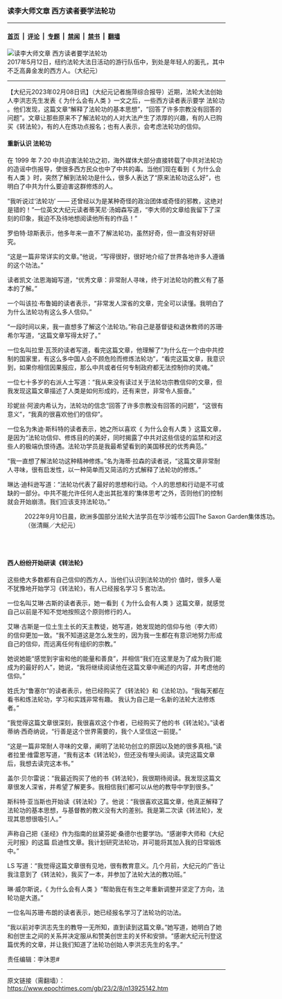### 读李大师文章 西方读者要学法轮功

---

#### [首页](../../../..?n13925142) &nbsp;|&nbsp; [评论](../../../../../epoch-comment?n13925142) &nbsp;|&nbsp; [专题](../../../../../epoch-special?n13925142) &nbsp;|&nbsp; [禁闻](../../../../../epoch-news?n13925142) &nbsp;|&nbsp; [禁书](../../../../../books?n13925142) &nbsp;|&nbsp; [翻墙](https://github.com/gfw-breaker/nogfw/blob/master/README.md?n13925142)


<div><img alt="读李大师文章 西方读者要学法轮功" class="attachment-djy_600_400 size-djy_600_400 wp-post-image" src="https://i.epochtimes.com/assets/uploads/2023/02/id13925640-2017-5-15-western-practitioners-story_04-600x400.jpeg"/>
<div class="caption">
 2017年5月12日，纽约法轮大法日活动的游行队伍中，到处是年轻人的面孔，其中不乏高鼻金发的西方人。（大纪元）
</div></div><hr/><div class="post_content" id="artbody" itemprop="articleBody">
 <!-- article content begin -->
 <p>
  【大纪元2023年02月08日讯】（大纪元记者施萍综合报导）近期，法轮大法创始人李洪志先生发表《
  <ok href="https://www.epochtimes.com/gb/23/1/21/n13912117.htm">
   为什么会有人类
  </ok>
  》一文之后，一些西方读者表示要学
  <ok href="https://www.epochtimes.com/gb/tag/%E6%B3%95%E8%BD%AE%E5%8A%9F.html">
   法轮功
  </ok>
  。他们发现，这篇文章“解释了法轮功的基本思想”，“回答了许多宗教没有回答的问题”。文章让那些原来不了解法轮功的人对大法产生了浓厚的兴趣，有的人已购买《转法轮》，有的人在炼功点报名；也有人表示，会考虑法轮功的信仰。
 </p>
 <h4 class="p1">
  重新认识
  <ok href="https://www.epochtimes.com/gb/tag/%E6%B3%95%E8%BD%AE%E5%8A%9F.html">
   法轮功
  </ok>
 </h4>
 <p class="p1">
  在
  <span class="s1">
   1999
  </span>
  年
  <span class="s1">
   7‧20
  </span>
  中共迫害法轮功之初，海外媒体大部分直接转载了中共对法轮功的造谣中伤报导，使很多西方民众也中了中共的毒。当他们现在看到《
  <ok href="https://www.epochtimes.com/gb/23/1/21/n13912117.htm">
   为什么会有人类
  </ok>
  》时，突然了解到法轮功是什么，很多人表达了“原来法轮功这么好”，也明白了中共为什么要迫害这群修炼的人。
 </p>
 <p class="p1">
  “我听说过‘法轮功’
  <span class="s1">
   ——
  </span>
  还曾经以为是某种奇怪的政治团体或奇怪的邪教，这绝对是错的！”一位英文大纪元读者蒂芙尼‧汤姆森写道，“李大师的文章给我留下了深刻的印象，我迫不及待地想阅读他所有的作品！”
 </p>
 <p class="p1">
  罗伯特‧琼斯表示，他多年来一直不了解法轮功，虽然好奇，但一直没有好好研究。
 </p>
 <p class="p1">
  “这是一篇非常详实的文章。”他说，“写得很好，很好地介绍了世界各地许多人遵循的这个功法。”
 </p>
 <p class="p1">
  读者凯文‧法恩海姆写道，“优秀文章：非常耐人寻味，终于对法轮功的教义有了基本的了解。”
 </p>
 <p class="p1">
  一个叫该拉‧布鲁姆的读者表示，“非常发人深省的文章，完全可以读懂。我明白了为什么法轮功有这么多人信仰。”
 </p>
 <p class="p1">
  “一段时间以来，我一直想多了解这个法轮功。”称自己是基督徒和退休教师的苏珊‧希尔写道，“这篇文章写得太好了。”
 </p>
 <p>
  一位名叫拉里‧瓦茨的读者写道，看完这篇文章，他理解了“为什么在一个由中共控制的国家里，有这么多中国人会不顾危险而修炼法轮功”，“看完这篇文章，我意识到，如果你相信因果报应，那么中共或者任何专制政府都无法控制你的灵魂。”
 </p>
 <p>
  一位七十多岁的右派人士写道：“我从来没有读过关于法轮功宗教信仰的文章，但我发现这篇文章描述了人类是如何形成的，还有来世，非常令人振奋。”
 </p>
 <p>
  珍妮丝‧阿波内希认为，法轮功的信念“回答了许多宗教没有回答的问题”，“这很有意义”，“我真的很喜欢他们的信仰”。
 </p>
 <p class="p1">
  一位名为朱迪‧斯科特的读者表示，她之所以喜欢《
  <ok href="https://www.epochtimes.com/gb/23/1/21/n13912117.htm">
   为什么会有人类
  </ok>
  》这篇文章，是因为“法轮功信仰、修炼目的的美好，同时揭露了中共对这些信徒的监禁和对这些人的极端仇恨待遇。法轮功学员是我最希望看到的美国移民的优秀典范。”
 </p>
 <p class="p1">
  “我一直想了解法轮功这种精神修炼。”名为海蒂‧拉森的读者说，“这篇文章非常耐人寻味，很有启发性，以一种简单而又简洁的方式解释了法轮功的修炼。”
 </p>
 <p class="p1">
  琳达‧迪科逊写道：“法轮功代表了最好的思想和行动。个人的思想和行动是不可或缺的一部分。中共不能允许任何人走出其批准的‘集体思考’之外，否则他们的控制就会开始崩溃。我们应该支持法轮功。”
 </p>
 <figure aria-describedby="caption-attachment-13925646" class="wp-caption aligncenter" id="attachment_13925646" style="width: 600px">
  <ok href="https://i.epochtimes.com/assets/uploads/2023/02/id13925646-6a-600x400.jpeg" target="_blank">
   <img alt="" class="size-large wp-image-13925646" src="https://i.epochtimes.com/assets/uploads/2023/02/id13925646-6a-600x400-600x400.jpeg"/>
  </ok>
  <br/><figcaption class="wp-caption-text" id="caption-attachment-13925646">
   2022年9月10日晨，欧洲多国部分法轮大法学员在华沙城市公园The Saxon Garden集体炼功。（张清䬙／大纪元）
  </figcaption><br/>
 </figure><br/>
 <h4 class="p1">
  西人纷纷开始研读《转法轮》
 </h4>
 <p class="p1">
  这些绝大多数都有自己信仰的西方人，当他们认识到法轮功的价
  <span class="s2">
   值时，很多人毫不犹豫地开始学习《转法轮》，有人已经报名学习
  </span>
  <span class="s1">
   5
  </span>
  套功法。
 </p>
 <p class="p1">
  一位名叫艾琳‧古斯的读者表示，她一看到《
  <ok href="https://www.epochtimes.com/gb/23/1/21/n13912117.htm">
   为什么会有人类
  </ok>
  》这篇文章，就感觉自己以前是不知不觉地按照这个原则修行的人。
 </p>
 <p class="p1">
  艾琳‧古斯是一位土生土长的天主教徒，她写道，她发现她的信仰与他（李大师）的信仰更加一致。“我不知道这是怎么发生的，因为我一生都在有意识地努力形成自己的信仰，而远离任何有组织的宗教。”
 </p>
 <p class="p1">
  她说她能“感觉到宇宙和他的能量和善良”，并相信“我们在这里是为了成为我们能成为的最好的人”，她说，“我将继续阅读他在这篇文章中阐述的内容，并考虑他的信仰。”
 </p>
 <p class="p1">
  姓氏为“鲁塞尔”的读者表示，他已经购买了《转法轮》和《法轮功》。“我每天都在看书和炼法轮功，学习和实践非常有趣。 我认为自己是一名新的法轮大法修炼者。”
 </p>
 <p class="p1">
  “我觉得这篇文章很深刻，我很喜欢这个作者，已经购买了他的书《转法轮》。”读者蒂纳‧西奇纳说，“行善是这个世界需要的，我个人坚信这一前提。”
 </p>
 <p class="p1">
  “这是一篇非常耐人寻味的文章，阐明了法轮功创立的原因以及她的很多真相。”读者拉里‧维雷恩写道，“我有这本《转法轮》，但还没有埋头阅读。读完这篇文章后，我想去读完这本书。”
 </p>
 <p class="p1">
  盖尔‧贝尔雷说：“我最近购买了他的书《转法轮》，我很期待阅读。我发现这篇文章很发人深省，并希望了解更多。我相信我们都可以从他的教导中学到很多。”
 </p>
 <p class="p1">
  斯科特‧亚当斯也开始读《转法轮》了。他说：“我很喜欢这篇文章，他真正解释了法轮功的基本思想，与基督教的教义没有大的差别。我是第二次读《转法轮》，发现其思想很吸引人。”
 </p>
 <p class="p1">
  声称自己把《圣经》作为指南的丝黛芬妮‧桑德尔也要学功。“感谢李大师和《大纪元时报》的这篇
  <span class="s2">
   启迪性文章。我计划研究法轮功，并可能将其加入我的日常锻炼中。”
  </span>
 </p>
 <p class="p1">
  <span class="s1">
   LS
  </span>
  写道：“我觉得这篇文章很有见地，很有教育意义。几个月前，大纪元的广告让我注意到了《转法轮》，我买了一本，并参加了法轮大法的教功班。”
 </p>
 <p class="p1">
  琳‧威尔斯说，《
  <ok href="https://www.epochtimes.com/gb/23/1/21/n13912117.htm">
   为什么会有人类
  </ok>
  》“帮助我在有生之年重新调整并坚定了方向，法轮功是大道。”
 </p>
 <p class="p1">
  一位名叫苏珊‧布朗的读者表示，她已经报名学习了法轮功的功法。
 </p>
 <p class="p1">
  “我以前对李洪志先生的教导一无所知，直到读到这篇文章。”她写道，她明白了她和创世主之间的关系并决定服从和赞美创世主的关怀和安排。“感谢大纪元刊登这篇优秀的文章，并让我们知道了法轮功创始人李洪志先生的名字。”
 </p>
 <p class="p1">
  责任编辑：李沐恩#
 </p>
 <!-- article content end -->
 <div id="below_article_ad">
 </div>
</div>


---

原文链接（需翻墙）：https://www.epochtimes.com/gb/23/2/8/n13925142.htm